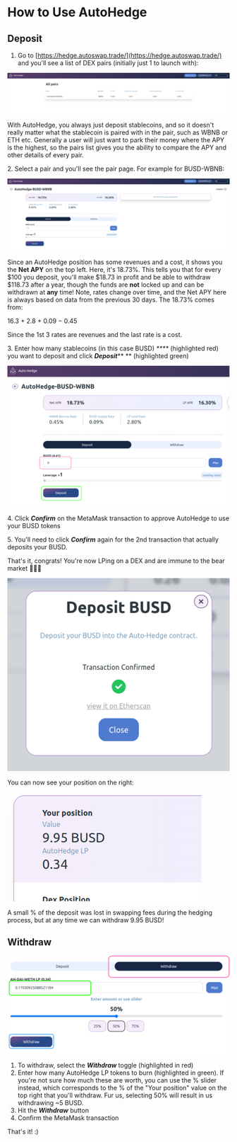 # How to Use AutoHedge

## Deposit

1. Go to [https://hedge.autoswap.trade/](https://hedge.autoswap.trade/) and you'll see a list of DEX pairs (initially just 1 to launch with):

![](<../../../.gitbook/assets/Screenshot from 2022-06-15 06-58-20.png>)

With AutoHedge, you always just deposit stablecoins, and so it doesn't really matter what the stablecoin is paired with in the pair, such as WBNB or ETH etc. Generally a user will just want to park their money where the APY is the highest, so the pairs list gives you the ability to compare the APY and other details of every pair.

2\. Select a pair and you'll see the pair page. For example for BUSD-WBNB:

![](<../../../.gitbook/assets/Screenshot from 2022-06-15 06-58-35.png>)

Since an AutoHedge position has some revenues and a cost, it shows you the **Net APY** on the top left. Here, it's 18.73%. This tells you that for every $100 you deposit, you'll make $18.73 in profit and be able to withdraw $118.73 after a year, though the funds are **not** locked up and can be withdrawn at **any** time! Note, rates change over time, and the Net APY here is always based on data from the previous 30 days. The 18.73% comes from:

16.3 + 2.8 + 0.09 − 0.45

Since the 1st 3 rates are revenues and the last rate is a cost.

3\. Enter how many stablecoins (in this case BUSD) _****_ (highlighted red) you want to deposit and click _**Deposit**_** ** (highlighted green)

![](<../../../.gitbook/assets/Untitled Diagram.drawio (1).png>)

4\. Click _**Confirm**_ on the MetaMask transaction to approve AutoHedge to use your BUSD tokens

5\. You'll need to click _**Confirm**_ again for the 2nd transaction that actually deposits your BUSD.

That's it, congrats! You're now LPing on a DEX and are immune to the bear market 🛑🐻🛑

![](<../../../.gitbook/assets/Screenshot from 2022-06-15 07-21-35.png>)

You can now see your position on the right:

![](<../../../.gitbook/assets/Screenshot from 2022-06-15 07-36-56.png>)

A small % of the deposit was lost in swapping fees during the hedging process, but at any time we can withdraw 9.95 BUSD!

## Withdraw

![](<../../../.gitbook/assets/Untitled Diagram.drawio (2).png>)

1. To withdraw, select the _**Withdraw**_ toggle (highlighted in red)
2. Enter how many AutoHedge LP tokens to burn (highlighted in green). If you're not sure how much these are worth, you can use the % slider instead, which corresponds to the % of the "Your position" value on the top right that you'll withdraw. Fur us, selecting 50% will result in us withdrawing \~5 BUSD.
3. Hit the _**Withdraw**_ button
4. Confirm the MetaMask transaction

That's it! :)

